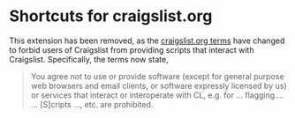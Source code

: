 Shortcuts for craigslist.org
======

This extension has been removed, as the [craigslist.org terms](http://www.craigslist.org/about/terms.of.use) have changed to forbid users of Craigslist from providing scripts that interact with Craigslist. Specifically, the terms now state,

> You agree not to use or provide software (except for general purpose web browsers and email clients, or software expressly licensed by us) or services that interact or interoperate with CL, e.g. for … flagging…. … [S]cripts …, etc. are prohibited.